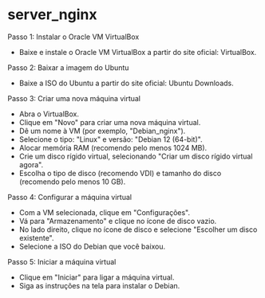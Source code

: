 # server_nginx

Passo 1: Instalar o Oracle VM VirtualBox
  - Baixe e instale o Oracle VM VirtualBox a partir do site oficial: VirtualBox.

Passo 2: Baixar a imagem do Ubuntu
  - Baixe a ISO do Ubuntu a partir do site oficial: Ubuntu Downloads.

Passo 3: Criar uma nova máquina virtual
  - Abra o VirtualBox.
  - Clique em "Novo" para criar uma nova máquina virtual.
  - Dê um nome à VM (por exemplo, "Debian_nginx").
  - Selecione o tipo: "Linux" e versão: "Debian 12 (64-bit)".
  - Alocar memória RAM (recomendo pelo menos 1024 MB).
  - Crie um disco rígido virtual, selecionando "Criar um disco rígido virtual agora".
  - Escolha o tipo de disco (recomendo VDI) e tamanho do disco (recomendo pelo menos 10 GB).
    
Passo 4: Configurar a máquina virtual
  - Com a VM selecionada, clique em "Configurações".
  - Vá para "Armazenamento" e clique no ícone de disco vazio.
  - No lado direito, clique no ícone de disco e selecione "Escolher um disco existente".
  - Selecione a ISO do Debian que você baixou.

Passo 5: Iniciar a máquina virtual
  - Clique em "Iniciar" para ligar a máquina virtual.
  - Siga as instruções na tela para instalar o Debian.
  
